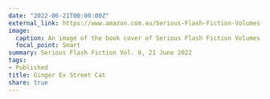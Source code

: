 ```yaml
---
date: "2022-06-21T00:00:00Z"
external_link: https://www.amazon.com.au/Serious-Flash-Fiction-Volumes-1-8/dp/B0B4R1538C/ref=sr_1_1
image:
  caption: An image of the book cover of Serious Flash Fiction Volumes 1-8 by editor Ben Warden.
  focal_point: Smart
summary: Serious Flash Fiction Vol. 8, 21 June 2022
tags:
- Published
title: Ginger Ex Street Cat
share: true
---
```

